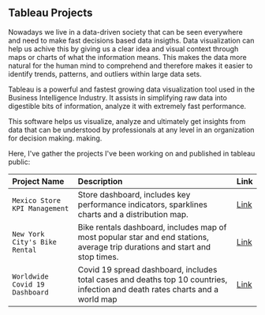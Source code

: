 ## Tableau Projects

Nowadays we live in a data-driven society that can be seen everywhere and need to make fast decisions based data insigths. Data visualization can help us achive this by giving us a clear idea and visual context through maps or charts of what the information means. This makes the data more natural for the human mind to comprehend and therefore makes it easier to identify trends, patterns, and outliers within large data sets.

Tableau is a powerful and fastest growing data visualization tool used in the Business Intelligence Industry. It assists in simplifying raw data into digestible bits of information, analyze it with extremely fast performance. 

This software helps us visualize, analyze and ultimately get insights from data that can be understood by professionals at any level in an organization for decision making. making.

Here, I've gather the projects I've been working on and published in tableau public:

|Project Name|Description |Link|
|:------|:-----|:-----|
|`Mexico Store KPI Management`|Store dashboard, includes key performance indicators, sparklines charts and a distribution map.|[Link](https://public.tableau.com/views/MexicoKPIManagmentDashboard/Dashboard1?:language=es-ES&:display_count=n&:origin=viz_share_link)|
|`New York City's Bike Rental`|Bike rentals dashboard, includes map of most popular star and end stations, average trip durations and start and stop times. |[Link](https://public.tableau.com/views/CityBikeTrips_16210630177940/Dashboard?:language=es-ES&:display_count=n&:origin=viz_share_link)|
|`Worldwide Covid 19 Dashboard`|Covid 19 spread dashboard, includes total cases and deaths top 10 countries, infection and death rates charts and a world map|[Link](https://public.tableau.com/shared/DKDWFZJP4?:display_count=n&:origin=viz_share_link)|

